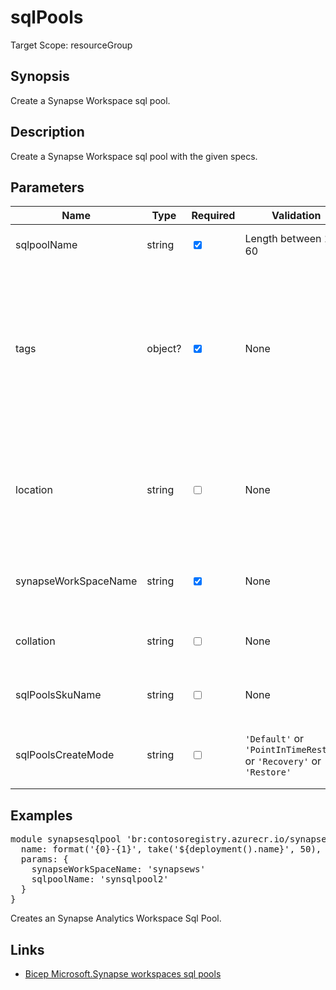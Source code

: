 ﻿# sqlPools

Target Scope: resourceGroup

## Synopsis
Create a Synapse Workspace sql pool.

## Description
Create a Synapse Workspace sql pool with the given specs.

## Parameters
| Name | Type | Required | Validation | Default value | Description |
| -- |  -- | -- | -- | -- | -- |
| sqlpoolName | string | <input type="checkbox" checked> | Length between 1-60 | <pre></pre> | Name of the Synapse SQL Pool. |
| tags | object? | <input type="checkbox" checked> | None | <pre></pre> | The tags to apply to this resource. This is an object with key/value pairs.<br>Example:<br>{<br>&nbsp;&nbsp;&nbsp;FirstTag: myvalue<br>&nbsp;&nbsp;&nbsp;SecondTag: another value<br>} |
| location | string | <input type="checkbox"> | None | <pre>resourceGroup().location</pre> | Specifies the Azure location where the resource should be created. Defaults to the resourcegroup location. |
| synapseWorkSpaceName | string | <input type="checkbox" checked> | None | <pre></pre> | Required. Name of the existing Synapse Workspace. |
| collation | string | <input type="checkbox"> | None | <pre>'SQL_Latin1_General_CP1_CI_AS'</pre> | Specifies the collation of the Synapse SQL Pool. |
| sqlPoolsSkuName | string | <input type="checkbox"> | None | <pre>'DW100c'</pre> | Specifies the SKU of the Synapse SQL Pool. |
| sqlPoolsCreateMode | string | <input type="checkbox"> | `'Default'` or `'PointInTimeRestore'` or `'Recovery'` or `'Restore'` | <pre>'Default'</pre> | Specifies the mode of sql pool creation. For details see [link](https://learn.microsoft.com/en-us/azure/templates/microsoft.synapse/workspaces/sqlpools?pivots=deployment-language-bicep#sqlpoolresourceproperties) |

## Examples
<pre>
module synapsesqlpool 'br:contosoregistry.azurecr.io/synapse/workspaces/sqlpools:latest' = {
  name: format('{0}-{1}', take('${deployment().name}', 50), 'synapsesqlpls')
  params: {
    synapseWorkSpaceName: 'synapsews'
    sqlpoolName: 'synsqlpool2'
  }
}
</pre>
<p>Creates an Synapse Analytics Workspace Sql Pool.</p>

## Links
- [Bicep Microsoft.Synapse workspaces sql pools](https://learn.microsoft.com/en-us/azure/templates/microsoft.synapse/workspaces/sqlpools?pivots=deployment-language-bicep)
